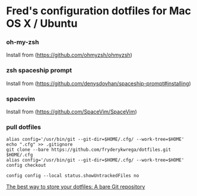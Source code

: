 # Fred's configuration dotfiles for Mac OS X / Ubuntu

### oh-my-zsh
Install from (https://github.com/ohmyzsh/ohmyzsh)

### zsh spaceship prompt
Install from (https://github.com/denysdovhan/spaceship-prompt#installing)

### spacevim
Install from (https://github.com/SpaceVim/SpaceVim)

### pull dotfiles
```
alias config='/usr/bin/git --git-dir=$HOME/.cfg/ --work-tree=$HOME'
echo ".cfg" >> .gitignore
git clone --bare https://github.com/fryderykwrega/dotfiles.git $HOME/.cfg
alias config='/usr/bin/git --git-dir=$HOME/.cfg/ --work-tree=$HOME'
config checkout

config config --local status.showUntrackedFiles no
```

[The best way to store your dotfiles: A bare Git repository](https://www.atlassian.com/git/tutorials/dotfiles)
